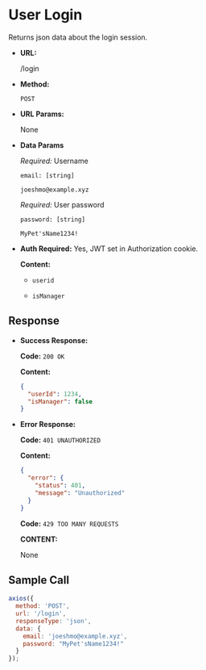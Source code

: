# User Login

Returns json data about the login session.

- **URL:**

  /login

- **Method:**

  `POST`

- **URL Params:**

  None

- **Data Params**

  _Required:_ Username

  `email: [string]`

  `joeshmo@example.xyz`

  _Required:_ User password

  `password: [string]`

  `MyPet'sName1234!`

- **Auth Required:** Yes, JWT set in Authorization cookie.

  **Content:** 

  - `userid`
  
  - `isManager`

## Response

- **Success Response:**

  **Code:** `200 OK`

  **Content:**

  ```json
  {
    "userId": 1234,
    "isManager": false
  }
  ```

- **Error Response:**

  **Code:** `401 UNAUTHORIZED`

  **Content:**
  
  ```json
  {
    "error": {
      "status": 401,
      "message": "Unauthorized"
    }
  }
  ```

  **Code:** `429 TOO MANY REQUESTS`

  **CONTENT:**

  None

## Sample Call

```javascript
axios({
  method: 'POST',
  url: '/login',
  responseType: 'json',
  data: {
    email: 'joeshmo@example.xyz',
    password: "MyPet'sName1234!"
  }
});
```